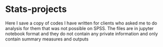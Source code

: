 # Stats-projects

Here I save a copy of codes I have written for clients who asked me to do analysis for them that was not possible on SPSS.
The files are in jupyter notebook format and they do not contain any private information and only contain summary measures and outputs
